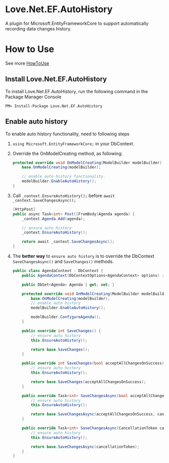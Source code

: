 # Love.Net.EF.AutoHistory
A plugin for Microsoft.EntityFrameworkCore to support automatically recording data changes history.

# How to Use

See more [HowToUse](https://github.com/lovedotnet/Love.Net.EF.AutoHistory/tree/master/src/HowToUse)

## Install Love.Net.EF.AutoHistory

To install Love.Net.EF.AutoHistory, run the following command in the Package Manager Console

`PM> Install-Package Love.Net.EF.AutoHistory`

## Enable auto history

To enable auto history functionality, need to following steps

1. `using Microsoft.EntityFrameworkCore;` in your DbContext.
2. Override the OnModelCreating method, as following:

    ```csharp
    protected override void OnModelCreating(ModelBuilder modelBuilder) {
        base.OnModelCreating(modelBuilder);

        // enable auto history functionality.
        modelBuilder.EnableAutoHistory();
    }
    ```

3. Call `_context.EnsureAutoHistory();` before `await _context.SaveChangesAsync();`

    ```csharp
    [HttpPost]
    public async Task<int> Post([FromBody]Agenda agenda) {
        _context.Agenda.Add(agenda);

        // ensure auto history
        _context.EnsureAutoHistory();

        return await _context.SaveChangesAsync();
    }
    ```

4. The **better way** to `ensure auto history` is to override the DbContext `SaveChangesAsync()` and `SaveChanges()` methods.

    ```csharp
    public class AgendaContext : DbContext {
        public AgendaContext(DbContextOptions<AgendaContext> options) : base(options) { }

        public DbSet<Agenda> Agenda { get; set; }

        protected override void OnModelCreating(ModelBuilder modelBuilder) {
            base.OnModelCreating(modelBuilder);
            // enable auto history
            modelBuilder.EnableAutoHistory();

            modelBuilder.ConfigureAgenda();
        }

        public override int SaveChanges() {
            // ensure auto history
            this.EnsureAutoHistory();

            return base.SaveChanges();
        }

        public override int SaveChanges(bool acceptAllChangesOnSuccess) {
            // ensure auto history
            this.EnsureAutoHistory();

            return base.SaveChanges(acceptAllChangesOnSuccess);
        }

        public override Task<int> SaveChangesAsync(bool acceptAllChangesOnSuccess, CancellationToken cancellationToken = default(CancellationToken)) {
            // ensure auto history
            this.EnsureAutoHistory();

            return base.SaveChangesAsync(acceptAllChangesOnSuccess, cancellationToken);
        }

        public override Task<int> SaveChangesAsync(CancellationToken cancellationToken = default(CancellationToken)) {
            // ensure auto history
            this.EnsureAutoHistory();

            return base.SaveChangesAsync(cancellationToken);
        }
    }
    ```